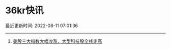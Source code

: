# 36kr快讯

最近更新时间: 2022-08-11 07:01:36

--- 
1. [美股三大指数大幅收涨，大型科技股全线走高](https://36kr.com/newsflashes/1866129809461764) 
